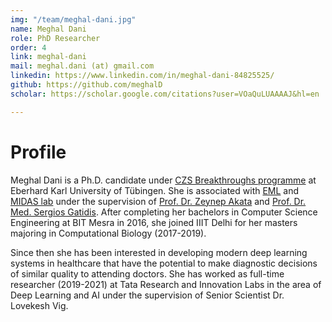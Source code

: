 ```yaml
---
img: "/team/meghal-dani.jpg"
name: Meghal Dani
role: PhD Researcher
order: 4
link: meghal-dani
mail: meghal.dani (at) gmail.com 
linkedin: https://www.linkedin.com/in/meghal-dani-84825525/
github: https://github.com/meghalD
scholar: https://scholar.google.com/citations?user=VOaQuLUAAAAJ&hl=en

---
```


# Profile
Meghal Dani is a Ph.D. candidate under [CZS Breakthroughs programme](https://www.carl-zeiss-stiftung.de/en/programme/czs-breakthroughs) at Eberhard Karl University of Tübingen. She is associated with [EML](https://www.eml-unitue.de/) and [MIDAS lab](http://midaslab.org/index.html) under the supervision of [Prof. Dr. Zeynep Akata](https://is.mpg.de/person/zakata) and [Prof. Dr. Med. Sergios Gatidis](https://is.mpg.de/person/sgatidis). After completing her bachelors in Computer Science Engineering at BIT Mesra in 2016, she joined IIIT Delhi for her masters majoring in Computational Biology (2017-2019). 

Since then she has been interested in developing modern deep learning systems in healthcare that have the potential to make diagnostic decisions of similar quality to attending doctors. She has worked as full-time researcher (2019-2021) at Tata Research and Innovation Labs in the area of Deep Learning and AI under the supervision of Senior Scientist Dr. Lovekesh Vig.

